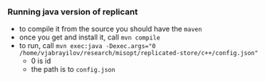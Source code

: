 ### Running java version of replicant

- to compile it from the source you should have the `maven`
- once you get and install it, call `mvn compile`
- to run,
  call `mvn exec:java -Dexec.args="0 /home/vjabrayilov/research/misopt/replicated-store/c++/config.json"
  `
    - 0 is id
    - the path is to `config.json`
